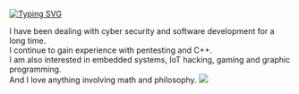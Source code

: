 <a href="https://github.com/zyr1on"><img src="https://readme-typing-svg.demolab.com?font=SF+Mono&duration=2500&pause=700&color=31F700&width=600&lines=Welcome.+I'm+semih;I+am+a+Computer+Engineering+student%F0%9F%91%A8%E2%80%8D%F0%9F%92%BB" alt="Typing SVG" /></a>
</p>
I have been dealing with cyber security and software development for a long time. <br>
I continue to gain experience with pentesting and C++.<br>
I am also interested in embedded systems, IoT hacking, gaming and graphic programming.<br>
And I love anything involving math and philosophy.
<img src="https://tryhackme-badges.s3.amazonaws.com/zyr1on.png">
